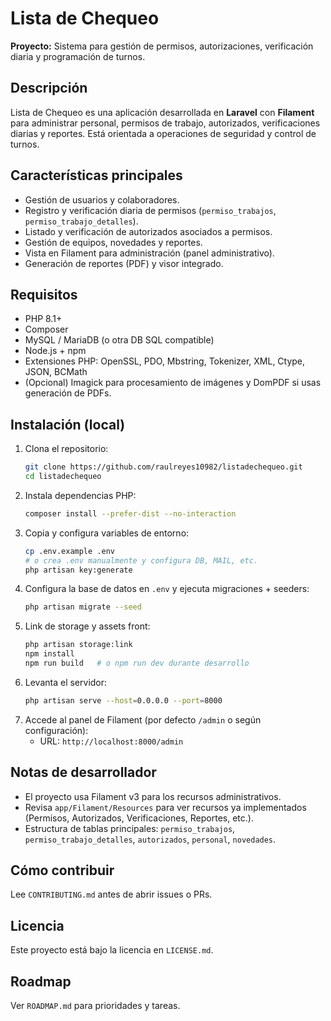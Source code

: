 # Lista de Chequeo

**Proyecto:** Sistema para gestión de permisos, autorizaciones, verificación diaria y programación de turnos.

## Descripción
Lista de Chequeo es una aplicación desarrollada en **Laravel** con **Filament** para administrar personal, permisos de trabajo, autorizados, verificaciones diarias y reportes. Está orientada a operaciones de seguridad y control de turnos.

## Características principales
- Gestión de usuarios y colaboradores.
- Registro y verificación diaria de permisos (`permiso_trabajos`, `permiso_trabajo_detalles`).
- Listado y verificación de autorizados asociados a permisos.
- Gestión de equipos, novedades y reportes.
- Vista en Filament para administración (panel administrativo).
- Generación de reportes (PDF) y visor integrado.

## Requisitos
- PHP 8.1+
- Composer
- MySQL / MariaDB (o otra DB SQL compatible)
- Node.js + npm
- Extensiones PHP: OpenSSL, PDO, Mbstring, Tokenizer, XML, Ctype, JSON, BCMath
- (Opcional) Imagick para procesamiento de imágenes y DomPDF si usas generación de PDFs.

## Instalación (local)
1. Clona el repositorio:
   ```bash
   git clone https://github.com/raulreyes10982/listadechequeo.git
   cd listadechequeo
   ```
2. Instala dependencias PHP:
   ```bash
   composer install --prefer-dist --no-interaction
   ```
3. Copia y configura variables de entorno:
   ```bash
   cp .env.example .env
   # o crea .env manualmente y configura DB, MAIL, etc.
   php artisan key:generate
   ```
4. Configura la base de datos en `.env` y ejecuta migraciones + seeders:
   ```bash
   php artisan migrate --seed
   ```
5. Link de storage y assets front:
   ```bash
   php artisan storage:link
   npm install
   npm run build   # o npm run dev durante desarrollo
   ```
6. Levanta el servidor:
   ```bash
   php artisan serve --host=0.0.0.0 --port=8000
   ```
7. Accede al panel de Filament (por defecto `/admin` o según configuración):
   - URL: `http://localhost:8000/admin`

## Notas de desarrollador
- El proyecto usa Filament v3 para los recursos administrativos.
- Revisa `app/Filament/Resources` para ver recursos ya implementados (Permisos, Autorizados, Verificaciones, Reportes, etc.).
- Estructura de tablas principales: `permiso_trabajos`, `permiso_trabajo_detalles`, `autorizados`, `personal`, `novedades`.

## Cómo contribuir
Lee `CONTRIBUTING.md` antes de abrir issues o PRs.

## Licencia
Este proyecto está bajo la licencia en `LICENSE.md`.

## Roadmap
Ver `ROADMAP.md` para prioridades y tareas.
